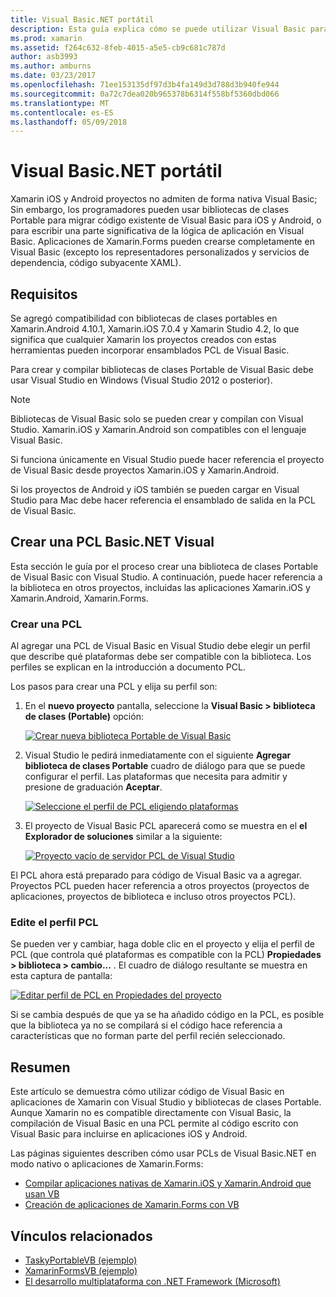 ```yaml
---
title: Visual Basic.NET portátil
description: Esta guía explica cómo se puede utilizar Visual Basic para escribir los proyectos de biblioteca de clases portables (PCL) que se pueden usar en las soluciones destinadas a Xamarin.iOS y Xamarin.Android.
ms.prod: xamarin
ms.assetid: f264c632-8feb-4015-a5e5-cb9c681c787d
author: asb3993
ms.author: amburns
ms.date: 03/23/2017
ms.openlocfilehash: 71ee153135df97d3b4fa149d3d788d3b940fe944
ms.sourcegitcommit: 0a72c7dea020b965378b6314f558bf5360dbd066
ms.translationtype: MT
ms.contentlocale: es-ES
ms.lasthandoff: 05/09/2018
---
```

# <a name="portable-visual-basicnet"></a>Visual Basic.NET portátil

Xamarin iOS y Android proyectos no admiten de forma nativa Visual Basic; Sin embargo, los programadores pueden usar bibliotecas de clases Portable para migrar código existente de Visual Basic para iOS y Android, o para escribir una parte significativa de la lógica de aplicación en Visual Basic. Aplicaciones de Xamarin.Forms pueden crearse completamente en Visual Basic (excepto los representadores personalizados y servicios de dependencia, código subyacente XAML).

## <a name="requirements"></a>Requisitos

Se agregó compatibilidad con bibliotecas de clases portables en Xamarin.Android 4.10.1, Xamarin.iOS 7.0.4 y Xamarin Studio 4.2, lo que significa que cualquier Xamarin los proyectos creados con estas herramientas pueden incorporar ensamblados PCL de Visual Basic.

Para crear y compilar bibliotecas de clases Portable de Visual Basic debe usar Visual Studio en Windows (Visual Studio 2012 o posterior).

> [!NOTE]
> Bibliotecas de Visual Basic solo se pueden crear y compilan con Visual Studio. Xamarin.iOS y Xamarin.Android son compatibles con el lenguaje Visual Basic.
>
> Si funciona únicamente en Visual Studio puede hacer referencia el proyecto de Visual Basic desde proyectos Xamarin.iOS y Xamarin.Android.
>
> Si los proyectos de Android y iOS también se pueden cargar en Visual Studio para Mac debe hacer referencia el ensamblado de salida en la PCL de Visual Basic.


## <a name="creating-a-visual-basicnet-pcl"></a>Crear una PCL Basic.NET Visual

Esta sección le guía por el proceso crear una biblioteca de clases Portable de Visual Basic con Visual Studio.
A continuación, puede hacer referencia a la biblioteca en otros proyectos, incluidas las aplicaciones Xamarin.iOS y Xamarin.Android, Xamarin.Forms.

### <a name="creating-a-pcl"></a>Crear una PCL

Al agregar una PCL de Visual Basic en Visual Studio debe elegir un perfil que describe qué plataformas debe ser compatible con la biblioteca. Los perfiles se explican en la introducción a documento PCL.

Los pasos para crear una PCL y elija su perfil son:

1.  En el **nuevo proyecto** pantalla, seleccione la **Visual Basic > biblioteca de clases (Portable)** opción:

    [![](images/image1-sml.png "Crear nueva biblioteca Portable de Visual Basic")](images/image1.png#lightbox)

1.  Visual Studio le pedirá inmediatamente con el siguiente **Agregar biblioteca de clases Portable** cuadro de diálogo para que se puede configurar el perfil. Las plataformas que necesita para admitir y presione de graduación **Aceptar**.

    [![](images/image2-sml.png "Seleccione el perfil de PCL eligiendo plataformas")](images/image2.png#lightbox)

1.  El proyecto de Visual Basic PCL aparecerá como se muestra en el **el Explorador de soluciones** similar a la siguiente:

    [![](images/image3-sml.png "Proyecto vacío de servidor PCL de Visual Studio")](images/image3.png#lightbox)


El PCL ahora está preparado para código de Visual Basic va a agregar. Proyectos PCL pueden hacer referencia a otros proyectos (proyectos de aplicaciones, proyectos de biblioteca e incluso otros proyectos PCL).

### <a name="editing-the-pcl-profile"></a>Edite el perfil PCL

Se pueden ver y cambiar, haga doble clic en el proyecto y elija el perfil de PCL (que controla qué plataformas es compatible con la PCL) **Propiedades > biblioteca > cambio...** . El cuadro de diálogo resultante se muestra en esta captura de pantalla:

 [![](images/image4-sml.png "Editar perfil de PCL en Propiedades del proyecto")](images/image4.png#lightbox)

Si se cambia después de que ya se ha añadido código en la PCL, es posible que la biblioteca ya no se compilará si el código hace referencia a características que no forman parte del perfil recién seleccionado.


## <a name="summary"></a>Resumen

Este artículo se demuestra cómo utilizar código de Visual Basic en aplicaciones de Xamarin con Visual Studio y bibliotecas de clases Portable. Aunque Xamarin no es compatible directamente con Visual Basic, la compilación de Visual Basic en una PCL permite al código escrito con Visual Basic para incluirse en aplicaciones iOS y Android.

Las páginas siguientes describen cómo usar PCLs de Visual Basic.NET en modo nativo o aplicaciones de Xamarin.Forms:

- [Compilar aplicaciones nativas de Xamarin.iOS y Xamarin.Android que usan VB](native-apps.md)
- [Creación de aplicaciones de Xamarin.Forms con VB](xamarin-forms.md)


## <a name="related-links"></a>Vínculos relacionados

- [TaskyPortableVB (ejemplo)](https://github.com/xamarin/mobile-samples/tree/master/VisualBasic/TaskyPortableVB)
- [XamarinFormsVB (ejemplo)](https://github.com/xamarin/mobile-samples/tree/master/VisualBasic/XamarinFormsVB)
- [El desarrollo multiplataforma con .NET Framework (Microsoft)](http://msdn.microsoft.com/library/gg597391(v=vs.110).aspx)

